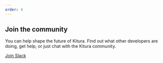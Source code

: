 ```yaml
---
order: 4
---
```


## Join the community

You can help shape the future of Kitura. Find out what other developers are doing, get help, or just chat with the Kitura community.

[Join Slack](http://slack.kitura.dev/)
